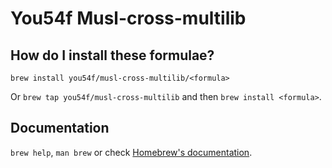 # You54f Musl-cross-multilib

## How do I install these formulae?

`brew install you54f/musl-cross-multilib/<formula>`

Or `brew tap you54f/musl-cross-multilib` and then `brew install <formula>`.

## Documentation

`brew help`, `man brew` or check [Homebrew's documentation](https://docs.brew.sh).
